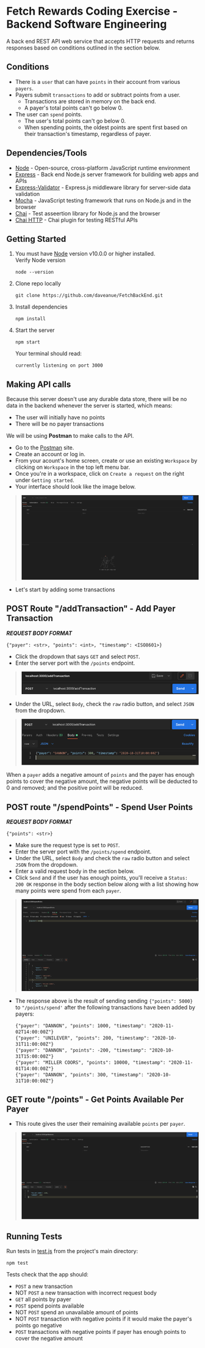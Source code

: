 # Fetch Rewards Coding Exercise - Backend Software Engineering
A back end REST API web service that accepts HTTP requests and returns responses based on conditions outlined in the section below. 

## Conditions
* There is a `user` that can have `points` in their account from various `payers`.
* Payers submit `transactions` to add or subtract points from a user.
  * Transactions are stored in memory on the back end.
  * A payer's total points can't go below 0.
* The user can `spend` points.
  * The user's total points can't go below 0.
  * When spending points, the oldest points are spent first based on their transaction's timestamp, regardless of payer.

## Dependencies/Tools
* [Node](https://nodejs.org/) - Open-source, cross-platform JavaScript runtime environment
* [Express](https://expressjs.com/) - Back end Node.js server framework for building web apps and APIs
* [Express-Validator](https://express-validator.github.io/docs/) - Express.js middleware library for server-side data validation
* [Mocha](https://mochajs.org/) - JavaScript testing framework that runs on Node.js and in the browser
* [Chai](https://www.chaijs.com/) - Test asseertion library for Node.js and the browser
* [Chai HTTP](https://www.npmjs.com/package/chai-http) - Chai plugin for testing RESTful APIs


## Getting Started
1) You must have [Node](https://nodejs.org/) version v10.0.0 or higher installed.  
  Verify Node version
    ```
    node --version
    ```
2) Clone repo locally
    ```
    git clone https://github.com/daveanue/FetchBackEnd.git
    ```
3) Install dependencies
    ```
    npm install
    ```
4) Start the server
    ```
    npm start
    ```
    Your terminal should read:
    ```
    currently listening on port 3000
    ```

## Making API calls
Because this server doesn't use any durable data store, there will be no data in the backend whenever the server is started, which means:
* The user will initially have no points
* There will be no payer transactions

We will be using **Postman** to make calls to the API.  
* Go to the [Postman](https://www.postman.com/) site.
* Create an account or log in.
* From your acount's home screen, create or use an existing `Workspace` by clicking on `Workspace` in the top left menu bar.
* Once you're in a workspace, click on `Create a request` on the right under `Getting started`.
* Your interface should look like the image below.
>![Postman 1](/images/postman-1.png)
* Let's start by adding some transactions

## POST Route "/addTransaction" - Add Payer Transaction
***REQUEST BODY FORMAT*** 
```
{"payer": <str>, "points": <int>, "timestamp": <ISO8601>}
```
* Click the dropdown that says `GET` and select `POST`.
* Enter the server port with the `/points` endpoint.
>![Postman 2](/images/postman-2.png)
* Under the URL, select `Body`, check the `raw` radio button, and select `JSON` from the dropdown.
>![Postman 3](/images/postman-3.png)




When a `payer` adds a negative amount of `points` and the payer has enough points to cover the negative amount, the negative points will be deducted to 0 and removed; and the positive point will be reduced.

## POST route "/spendPoints" - Spend User Points
***REQUEST BODY FORMAT***
```
{"points": <str>}
```
* Make sure the request type is set to `POST`.
* Enter the server port with the `/points/spend` endpoint.
* Under the URL, select `Body` and  check the `raw` radio button and select `JSON` from the dropdown.
* Enter a valid request body in the section below.
* Click  `Send` and if the user has enough points, you'll receive a `Status: 200 OK` response in the body section below along with a list showing how many points were spend from each `payer`.
>![Postman 4](/images/postman-4.png)
* The response above is the result of sending sending `{"points": 5000}` to `"/points/spend'` after the following transactions have been added by payers:
  ```
  {"payer": "DANNON", "points": 1000, "timestamp": "2020-11-02T14:00:00Z"}
  {"payer": "UNILEVER", "points": 200, "timestamp": "2020-10-31T11:00:00Z"}
  {"payer": "DANNON", "points": -200, "timestamp": "2020-10-31T15:00:00Z"}
  {"payer": "MILLER COORS", "points": 10000, "timestamp": "2020-11-01T14:00:00Z"}
  {"payer": "DANNON", "points": 300, "timestamp": "2020-10-31T10:00:00Z"}
  ```

## GET route "/points" - Get Points Available Per Payer
* This route gives the user their remaining available `points` per `payer`.
>![Postman 5](/images/postman-5.png)

## Running Tests
Run tests in [test.js](test/test.js) from the project's main directory:
```
npm test
```
Tests check that the app should:
* `POST` a new transaction
* NOT `POST` a new transaction with incorrect request body
* `GET` all points by payer
* `POST` spend points available
* NOT `POST` spend an unavailable amount of points
* NOT `POST` transaction with negative points if it would make the payer's points go negative
* `POST` transactions with negative points if payer has enough points to cover the negative amount
